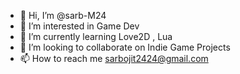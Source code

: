 - 👋 Hi, I’m @sarb-M24
- 👀 I’m interested in Game Dev
- 🌱 I’m currently learning Love2D , Lua
- 💞️ I’m looking to collaborate on Indie Game Projects
- 📫 How to reach me sarbojit2424@gmail.com

<!---
sarb-M24/sarb-M24 is a ✨ special ✨ repository because its `README.md` (this file) appears on your GitHub profile.
You can click the Preview link to take a look at your changes.
--->
